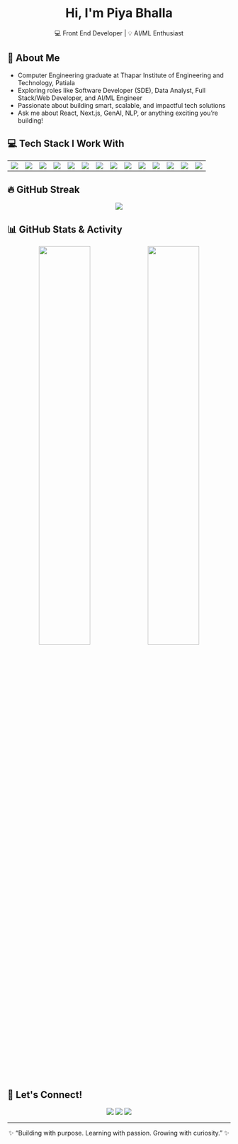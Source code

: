 <h1 align="center">Hi, I'm Piya Bhalla </h1>

<p align="center">
💻 Front End Developer | 💡 AI/ML Enthusiast
</p>


## 🚀 About Me

- Computer Engineering graduate at Thapar Institute of Engineering and Technology, Patiala  
- Exploring roles like Software Developer (SDE), Data Analyst, Full Stack/Web Developer, and AI/ML Engineer  
- Passionate about building smart, scalable, and impactful tech solutions  
- Ask me about React, Next.js, GenAI, NLP, or anything exciting you’re building!


## 💻 Tech Stack I Work With

<p align="center">
  <table>
    <tr>
      <td><img src="https://skillicons.dev/icons?i=cpp" /></td>
      <td><img src="https://skillicons.dev/icons?i=java" /></td>
      <td><img src="https://skillicons.dev/icons?i=python" /></td>
      <td><img src="https://skillicons.dev/icons?i=js" /></td>
      <td><img src="https://skillicons.dev/icons?i=react" /></td>
      <td><img src="https://skillicons.dev/icons?i=nextjs" /></td>
      <td><img src="https://skillicons.dev/icons?i=firebase" /></td>
      <td><img src="https://skillicons.dev/icons?i=git" /></td>
      <td><img src="https://skillicons.dev/icons?i=github" /></td>
      <td><img src="https://skillicons.dev/icons?i=figma" /></td>
      <td><img src="https://skillicons.dev/icons?i=vscode" /></td>
      <td><img src="https://skillicons.dev/icons?i=mysql" /></td>
      <td><img src="https://skillicons.dev/icons?i=opencv" /></td>
      <td><img src="https://skillicons.dev/icons?i=tensorflow" /></td>
    </tr>
  </table>
</p>


## 🔥 GitHub Streak

<p align="center">
  <img src="https://github-readme-streak-stats.herokuapp.com?user=piyabhalla&theme=tokyonight&hide_border=false" />
</p>


## 📊 GitHub Stats & Activity

<p align="center">
  <img src="https://github-readme-stats.vercel.app/api?username=piyabhalla&show_icons=true&theme=radical" width="48%" />
  <img src="https://github-readme-stats.vercel.app/api/top-langs/?username=piyabhalla&layout=compact&theme=tokyonight" width="48%" />
</p>


## 💬 Let's Connect!

<p align="center">
  <a href="mailto:piyabhalla000@gmail.com"><img src="https://img.shields.io/badge/Gmail-D14836?style=for-the-badge&logo=gmail&logoColor=white" /></a>
  <a href="https://www.linkedin.com/in/piya-bhalla-b67903336"><img src="https://img.shields.io/badge/LinkedIn-0A66C2?style=for-the-badge&logo=linkedin&logoColor=white" /></a>
  <a href="https://github.com/piyabhalla"><img src="https://img.shields.io/badge/GitHub-171515?style=for-the-badge&logo=github&logoColor=white" /></a>
</p>

---

<p align="center">
✨ “Building with purpose. Learning with passion. Growing with curiosity.” ✨  
</p>

